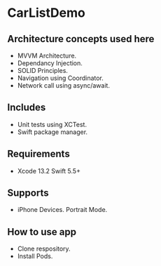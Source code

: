 # CarListDemo

## Architecture concepts used here

- MVVM Architecture.
- Dependancy Injection.
- SOLID Principles.
- Navigation using Coordinator.
- Network call using async/await.

## Includes

- Unit tests using XCTest.
- Swift package manager.

## Requirements

- Xcode 13.2 Swift 5.5+

## Supports

- iPhone Devices. Portrait Mode.

## How to use app

- Clone respository.
- Install Pods.

